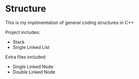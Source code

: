 # Structure
This is my implimentation of general coding structures in C++

Project includes: 
- Stack
- Single Linked List

Extra files included:
- Single Linked Node
- Double Linked Node
